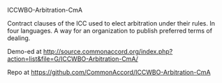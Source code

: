 ICCWBO-Arbitration-CmA

Contract clauses of the ICC used to elect arbitration under their rules.  In four languages.  A way for an organization to publish preferred terms of dealing.

Demo-ed at <a href="http://source.commonaccord.org/index.php?action=list&file=G/ICCWBO-Arbitration-CmA/">http://source.commonaccord.org/index.php?action=list&file=G/ICCWBO-Arbitration-CmA/</a>

Repo at <a href="https://github.com/CommonAccord/ICCWBO-Arbitration-CmA">https://github.com/CommonAccord/ICCWBO-Arbitration-CmA</a>
